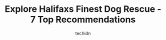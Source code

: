 ---
layout: ampstory
image: https://i0.wp.com/www.auto.or.id/wp-content/uploads/2023/06/souls-harbour-rescue-mission-0-halifax-1686324231.jpeg?resize=640,853
author: techidn
featured: false
description: Halifax, Nova Scotia, Canada is a haven for Dog Rescue enthusiasts, boasting an impressive array of 7 top-notch establishments. Whether youre a seasoned connoisseur or simply curious to exp
title: Explore Halifaxs Finest Dog Rescue - 7 Top Recommendations
cover:
   title: Explore Halifaxs Finest Dog Rescue - 7 Top Recommendations
   subtitle: AUTO.OR.ID
   background: https://www.auto.or.id/wp-content/uploads/2023/06/souls-harbour-rescue-mission-0-halifax-1686324231.jpeg

pages: 
 - layout: thirds
   top: <h1>#1 Dartmouth SPCA</h1>
   bottom: "<p>Incredible place taking care of wonderful animals.We were able to call in and take the dogs out for a walk, just wish I could take them all home.This is the beautiful sha</p>"
   background: https://www.auto.or.id/wp-content/uploads/2023/06/souls-harbour-rescue-mission-1-halifax-1686324233.jpeg
   backgroundblur: true
 - layout: thirds
   top: <h1>#2 Pet Valu</h1>
   bottom: "<p>278 Lacewood Dr, Halifax, NS B3M 3N8, Canada</p>"
   background: https://www.auto.or.id/wp-content/uploads/2023/06/souls-harbour-rescue-mission-2-halifax-1686324234.jpeg
   cta:
      link: https://www.auto.or.id/explore-halifaxs-finest-dog-rescue-7-top-recommendations/
      text: Explore Halifaxs Finest Dog Rescue - 7 Top Recommendations
 - layout: thirds
   top: <h1>#3 Pet Valu</h1>
   bottom: "<p>5686 Spring Garden Rd, Halifax, NS B3J 1H4, Canada</p>"
   background: https://images.unsplash.com/photo-1639928845361-30872daf785b?ixlib=rb-4.0.3&ixid=MnwxMjA3fDB8MHxwaG90by1wYWdlfHx8fGVufDB8fHx8&auto=format&fit=crop&w=640&h=853&q=80
   cta:
      link: https://www.auto.or.id/explore-halifaxs-finest-dog-rescue-7-top-recommendations/
      text: Explore Halifaxs Finest Dog Rescue - 7 Top Recommendations
 - layout: thirds
   top: <h1>#4 Rens Pets Halifax</h1>
   bottom: "<p>212 Chain Lake Dr #2, Halifax, NS B3S 1C5, Canada</p>"
   background: https://images.unsplash.com/photo-1633713368363-2b04dadce462?ixlib=rb-4.0.3&ixid=MnwxMjA3fDB8MHxwaG90by1wYWdlfHx8fGVufDB8fHx8&auto=format&fit=crop&w=640&h=853&q=80
   cta:
      link: https://www.auto.or.id/explore-halifaxs-finest-dog-rescue-7-top-recommendations/
      text: Explore Halifaxs Finest Dog Rescue - 7 Top Recommendations
 - layout: thirds
   top: <h1>#5 Lily Pad Cat Lounge</h1>
   bottom: "<p>590 Portland St Unit 114, Dartmouth, NS B2W 6B7, Canada</p>"
   background: https://images.unsplash.com/photo-1608315397378-2c9895eade16?ixlib=rb-4.0.3&ixid=MnwxMjA3fDB8MHxwaG90by1wYWdlfHx8fGVufDB8fHx8&auto=format&fit=crop&w=640&h=853&q=80
   cta:
      link: https://www.auto.or.id/explore-halifaxs-finest-dog-rescue-7-top-recommendations/
      text: Explore Halifaxs Finest Dog Rescue - 7 Top Recommendations
 - layout: thirds
   top: <h1>#6 Bide Awhile</h1>
   bottom: "<p>67 Neptune Crescent, Dartmouth, NS B2Y 4W4, Canada</p>"
   background: https://images.unsplash.com/photo-1545609904-f2f11654638d?ixlib=rb-4.0.3&ixid=MnwxMjA3fDB8MHxwaG90by1wYWdlfHx8fGVufDB8fHx8&auto=format&fit=crop&w=640&h=853&q=80
   cta:
      link: https://www.auto.or.id/explore-halifaxs-finest-dog-rescue-7-top-recommendations/
      text: Explore Halifaxs Finest Dog Rescue - 7 Top Recommendations
 - layout: thirds
   top: <h1>#7 Souls Harbour Rescue Mission</h1>
   bottom: "<p>5568 Cunard St, Halifax, NS B3K 1C4, Canada</p>"
   background: https://images.unsplash.com/photo-1580151297944-7c4cedd0c5b2?ixlib=rb-4.0.3&ixid=MnwxMjA3fDB8MHxwaG90by1wYWdlfHx8fGVufDB8fHx8&auto=format&fit=crop&w=640&h=853&q=80
   cta:
      link: https://www.auto.or.id/explore-halifaxs-finest-dog-rescue-7-top-recommendations/
      text: Explore Halifaxs Finest Dog Rescue - 7 Top Recommendations
 - layout: thirds
   middle: Continue reading...
   background: https://images.unsplash.com/photo-1554708893-e11aa45b9bbf?ixlib=rb-4.0.3&ixid=MnwxMjA3fDB8MHxwaG90by1wYWdlfHx8fGVufDB8fHx8&auto=format&fit=crop&w=640&h=853&q=80
   cta:
      link: https://www.auto.or.id/explore-halifaxs-finest-dog-rescue-7-top-recommendations/
      text: Explore Halifaxs Finest Dog Rescue - 7 Top Recommendations

---